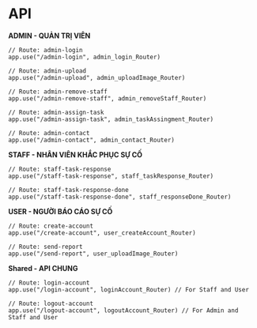 # API
**ADMIN - QUẢN TRỊ VIÊN**

    // Route: admin-login
    app.use("/admin-login", admin_login_Router)

    // Route: admin-upload
    app.use("/admin-upload", admin_uploadImage_Router)

    // Route: admin-remove-staff
    app.use("/admin-remove-staff", admin_removeStaff_Router)

    // Route: admin-assign-task
    app.use("/admin-assign-task", admin_taskAssingment_Router)

    // Route: admin-contact
    app.use("/admin-contact", admin_contact_Router)


**STAFF - NHÂN VIÊN KHẮC PHỤC SỰ CỐ** 

    // Route: staff-task-response
    app.use("/staff-task-response", staff_taskResponse_Router)

    // Route: staff-task-response-done
    app.use("/staff-task-response-done", staff_responseDone_Router)


**USER - NGƯỜI BÁO CÁO SỰ CỐ**

    // Route: create-account
    app.use("/create-account", user_createAccount_Router)

    // Route: send-report
    app.use("/send-report", user_uploadImage_Router)


**Shared - API CHUNG** 

    // Route: login-account
    app.use("/login-account", loginAccount_Router) // For Staff and User

    // Route: logout-account
    app.use("/logout-account", logoutAccount_Router) // For Admin and Staff and User